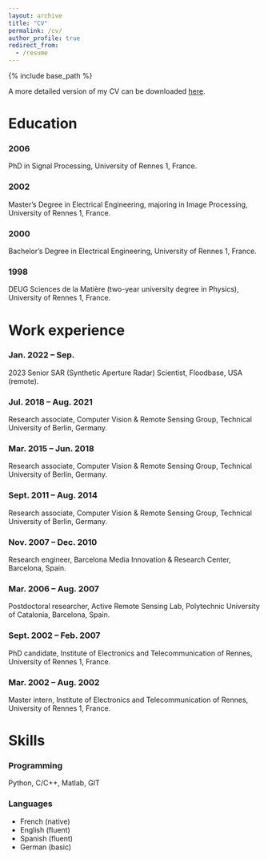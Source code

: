 ```yaml
---
layout: archive
title: "CV"
permalink: /cv/
author_profile: true
redirect_from:
  - /resume
---
```


{% include base_path %}

A more detailed version of my CV can be downloaded [here](https://odhondt.github.io/files/cv_dhondt_2024.pdf).

Education
======
### 2006  
PhD in Signal Processing, University of Rennes 1, France.  
### 2002
Master’s Degree in Electrical Engineering, majoring in Image Processing, University of Rennes 1, France.  
### 2000  
Bachelor’s Degree in Electrical Engineering, University of Rennes 1, France.  
### 1998  
DEUG Sciences de la Matière (two-year university degree in Physics), University of Rennes 1, France.  

Work experience
======
### Jan. 2022 – Sep. 
2023 Senior SAR (Synthetic Aperture Radar) Scientist, Floodbase, USA (remote).

### Jul. 2018 – Aug. 2021
Research associate, Computer Vision & Remote Sensing Group, Technical University of Berlin, Germany.

### Mar. 2015 – Jun. 2018
Research associate, Computer Vision & Remote Sensing Group, Technical University of Berlin, Germany.

### Sept. 2011 – Aug. 2014
Research associate, Computer Vision & Remote Sensing Group, Technical University of Berlin, Germany.

### Nov. 2007 – Dec. 2010
Research engineer, Barcelona Media Innovation & Research Center, Barcelona, Spain.

### Mar. 2006 – Aug. 2007
Postdoctoral researcher, Active Remote Sensing Lab, Polytechnic University of Catalonia, Barcelona, Spain.

### Sept. 2002 – Feb. 2007
PhD candidate, Institute of Electronics and Telecommunication of Rennes, University of Rennes 1, France.

### Mar. 2002 – Aug. 2002
Master intern, Institute of Electronics and Telecommunication of Rennes, University of Rennes 1, France.

  
Skills
======
### Programming
Python, C/C++, Matlab, GIT

### Languages
- French (native)
- English (fluent)
- Spanish (fluent)
- German (basic)

<!-- Talks -->
<!-- ====== -->

  